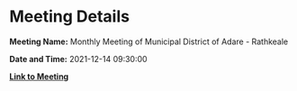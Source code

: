 # Meeting Details

**Meeting Name:** Monthly Meeting of Municipal District of Adare - Rathkeale

**Date and Time:** 2021-12-14 09:30:00

**[Link to Meeting](https://www.limerick.ie/council/whats-on/monthly-meeting-municipal-district-adare-rathkeale-74)**
